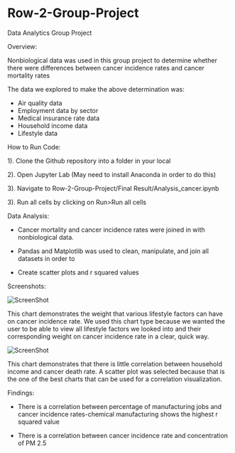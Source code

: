 # Row-2-Group-Project

Data Analytics Group Project

Overview:

Nonbiological data was used in this group project to determine whether there were differences between cancer incidence rates and cancer mortality rates

The data we explored to make the above determination was:

- Air quality data
- Employment data by sector
- Medical insurance rate data
- Household income data
- Lifestyle data

How to Run Code:

1). Clone the Github repository into a folder in your local

2). Open Jupyter Lab (May need to install Anaconda in order to do this)

3). Navigate to Row-2-Group-Project/Final Result/Analysis_cancer.ipynb

3). Run all cells by clicking on Run>Run all cells

Data Analysis:

- Cancer mortality and cancer incidence rates were joined in with nonbiological data.

- Pandas and Matplotlib was used to clean, manipulate, and join all datasets in order to

- Create scatter plots and r squared values

Screenshots:

![ScreenShot](Lifestyle_Correlation_Chart.png)

This chart demonstrates the weight that various lifestyle factors can have on cancer incidence rate. We used this chart type because we wanted the user to be able to view all lifestyle factors we looked into and their corresponding weight on cancer incidence rate in a clear, quick way.

![ScreenShot](income_vs_cancerdeath.jpg)

This chart demonstrates that there is little correlation between household income and cancer death rate. A scatter plot was selected because that is the one of the best charts that can be used for a correlation visualization.


Findings:

- There is a correlation between percentage of manufacturing jobs and
  cancer incidence rates-chemical manufacturing shows the highest r squared value

- There is a correlation between cancer incidence rate and concentration of PM 2.5


